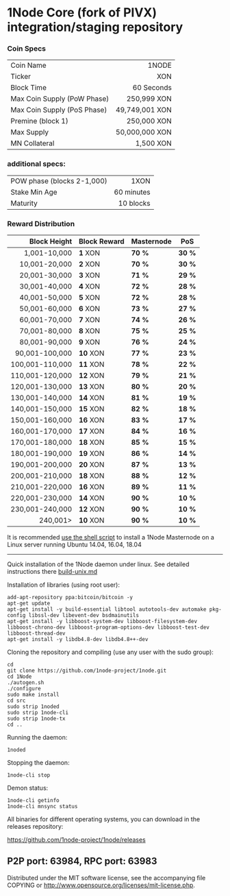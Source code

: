 1Node Core (fork of PIVX) integration/staging repository
======================================


### Coin Specs
|   |  |
| --- | ---:|
| Coin Name                   | 1NODE          |
| Ticker                      | XON            |
| Block Time                  | 60 Seconds     |
| Max Coin Supply (PoW Phase) | 250,999 XON    |
| Max Coin Supply (PoS Phase) | 49,749,001 XON |
| Premine (block 1)           | 250,000 XON    |
| Max Supply				  | 50,000,000 XON |
| MN Collateral				  | 1,500 XON      |

### additional specs:
|   |  |
| --- | ---:|
| POW phase (blocks 2-1,000)| 1XON |
| Stake Min Age | 60 minutes |
| Maturity | 10 blocks |


### Reward Distribution

| **Block Height**      | **Block Reward** | **Masternode**  | **PoS**   |
|----------------------:|------------------|-----------------|-----------|
| 1,001-10,000          | **1** XON        | **70 %**        | **30 %**  |
| 10,001-20,000         | **2** XON        | **70 %**        | **30 %**  |
| 20,001-30,000         | **3** XON        | **71 %**        | **29 %**  |
| 30,001-40,000         | **4** XON        | **72 %**        | **28 %**  |
| 40,001-50,000         | **5** XON        | **72 %**        | **28 %**  |
| 50,001-60,000         | **6** XON        | **73 %**        | **27 %**  |
| 60,001-70,000         | **7** XON        | **74 %**        | **26 %**  |
| 70,001-80,000         | **8** XON        | **75 %**        | **25 %**  |
| 80,001-90,000         | **9** XON        | **76 %**        | **24 %**  |
| 90,001-100,000        | **10** XON       | **77 %**        | **23 %**  |
| 100,001-110,000       | **11** XON       | **78 %**        | **22 %**  |
| 110,001-120,000       | **12** XON       | **79 %**        | **21 %**  |
| 120,001-130,000       | **13** XON       | **80 %**        | **20 %**  |
| 130,001-140,000       | **14** XON       | **81 %**        | **19 %**  |
| 140,001-150,000       | **15** XON       | **82 %**        | **18 %**  |
| 150,001-160,000       | **16** XON       | **83 %**        | **17 %**  |
| 160,001-170,000       | **17** XON       | **84 %**        | **16 %**  |
| 170,001-180,000       | **18** XON       | **85 %**        | **15 %**  |
| 180,001-190,000       | **19** XON       | **86 %**        | **14 %**  |
| 190,001-200,000       | **20** XON       | **87 %**        | **13 %**  |
| 200,001-210,000       | **18** XON       | **88 %**        | **12 %**  |
| 210,001-220,000       | **16** XON       | **89 %**        | **11 %**  |
| 220,001-230,000       | **14** XON       | **90 %**        | **10 %**  |
| 230,001-240,000       | **12** XON       | **90 %**        | **10 %**  |
| 240,001>              | **10** XON       | **90 %**        | **10 %**  |


It is recommended [use the shell script](https://github.com/1node-project/1node/1node-install) to install a 1Node Masternode on a Linux server running Ubuntu 14.04, 16.04, 18.04

***

Quick installation of the 1Node daemon under linux. See detailed instructions there [build-unix.md](build-unix.md)

Installation of libraries (using root user):

    add-apt-repository ppa:bitcoin/bitcoin -y
    apt-get update
    apt-get install -y build-essential libtool autotools-dev automake pkg-config libssl-dev libevent-dev bsdmainutils
    apt-get install -y libboost-system-dev libboost-filesystem-dev libboost-chrono-dev libboost-program-options-dev libboost-test-dev libboost-thread-dev
    apt-get install -y libdb4.8-dev libdb4.8++-dev

Cloning the repository and compiling (use any user with the sudo group):

    cd
    git clone https://github.com/1node-project/1node.git
    cd 1Node
    ./autogen.sh
    ./configure
    sudo make install
    cd src
    sudo strip 1noded
    sudo strip 1node-cli
    sudo strip 1node-tx
    cd ..

Running the daemon:

    1noded

Stopping the daemon:

    1node-cli stop

Demon status:

    1node-cli getinfo
    1node-cli mnsync status

All binaries for different operating systems, you can download in the releases repository:

https://github.com/1node-project/1node/releases

P2P port: 63984, RPC port: 63983
-
Distributed under the MIT software license, see the accompanying file COPYING or http://www.opensource.org/licenses/mit-license.php.

